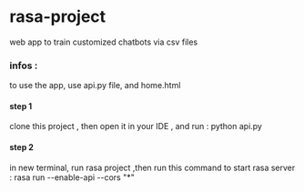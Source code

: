 # rasa-project
web app to train customized chatbots via csv files
### infos :
to use the app, use api.py file, and home.html
#### step 1
clone this project , then open it in your IDE , and run : python api.py
#### step 2
in new terminal, run rasa project ,then run this command to start rasa server :  rasa run --enable-api --cors "*"

